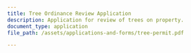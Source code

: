 ```yaml
---
title: Tree Ordinance Review Application
description: Application for review of trees on property.
document_type: application
file_path: /assets/applications-and-forms/tree-permit.pdf

---
```

